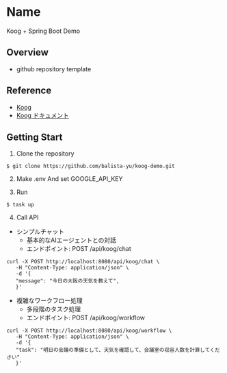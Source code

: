 # Name

Koog + Spring Boot Demo

## Overview

- github repository template

## Reference
- [Koog](https://github.com/JetBrains/koog)
- [Koog ドキュメント](https://docs.koog.ai/)

## Getting Start

1. Clone the repository

```
$ git clone https://github.com/balista-yu/koog-demo.git
```

2. Make .env And set GOOGLE_API_KEY 

3. Run
```
$ task up
```

4. Call API
- シンプルチャット
  - 基本的なAIエージェントとの対話
  - エンドポイント: POST /api/koog/chat
```
curl -X POST http://localhost:8080/api/koog/chat \
   -H "Content-Type: application/json" \
   -d '{
   "message": "今日の大阪の天気を教えて",
   }'
```
- 複雑なワークフロー処理
  - 多段階のタスク処理
  - エンドポイント: POST /api/koog/workflow
```
curl -X POST http://localhost:8080/api/koog/workflow \
   -H "Content-Type: application/json" \
   -d '{
   "task": "明日の会議の準備として、天気を確認して、会議室の収容人数を計算してください"
   }'
```
